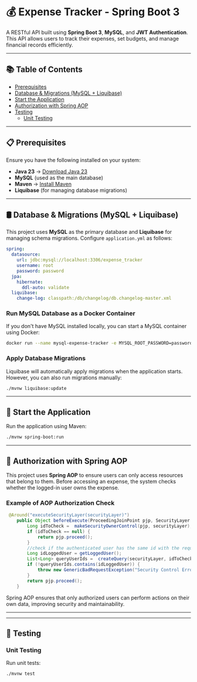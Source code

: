 # **💰 Expense Tracker - Spring Boot 3**

A RESTful API built using **Spring Boot 3**, **MySQL**, and **JWT Authentication**. This API allows users to track their expenses, set budgets, and manage financial records efficiently.

---

## **📚 Table of Contents**

- [Prerequisites](#prerequisites)
- [Database & Migrations (MySQL + Liquibase)](#database--migrations-mysql--liquibase)
- [Start the Application](#start-the-application)
- [Authorization with Spring AOP](#authorization-with-spring-aop)
- [Testing](#testing)
  - [Unit Testing](#unit-testing)

---

## **📋 Prerequisites**

Ensure you have the following installed on your system:

- **Java 23** → [Download Java 23](https://adoptium.net/)
- **MySQL** (used as the main database)
- **Maven** → [Install Maven](https://maven.apache.org/download.cgi)
- **Liquibase** (for managing database migrations)

---

## **🛢️ Database & Migrations (MySQL + Liquibase)**

This project uses **MySQL** as the primary database and **Liquibase** for managing schema migrations. Configure `application.yml` as follows:

```yaml
spring:
  datasource:
    url: jdbc:mysql://localhost:3306/expense_tracker
    username: root
    password: password
  jpa:
    hibernate:
      ddl-auto: validate
  liquibase:
    change-log: classpath:/db/changelog/db.changelog-master.xml
```

### **Run MySQL Database as a Docker Container**

If you don't have MySQL installed locally, you can start a MySQL container using Docker:

```sh
docker run --name mysql-expense-tracker -e MYSQL_ROOT_PASSWORD=password -e MYSQL_DATABASE=expense_tracker -p 3306:3306 -d mysql:latest
```

### **Apply Database Migrations**

Liquibase will automatically apply migrations when the application starts. However, you can also run migrations manually:

```sh
./mvnw liquibase:update
```

---

## **🚀 Start the Application**

Run the application using Maven:

```sh
./mvnw spring-boot:run
```

---

## **🔐 Authorization with Spring AOP**

This project uses **Spring AOP** to ensure users can only access resources that belong to them. Before accessing an expense, the system checks whether the logged-in user owns the expense.

### **Example of AOP Authorization Check**

```java
 @Around("executeSecurityLayer(securityLayer)")
    public Object beforeExecute(ProceedingJoinPoint pjp, SecurityLayer securityLayer) throws Throwable {
        Long idToCheck =  makeSecurityOwnerControl(pjp, securityLayer);
        if (idToCheck == null) {
            return pjp.proceed();
        }
        //check if the authenticated user has the same id with the requested IdToCheck;
        Long idLoggedUser = getLoggedUser();
        List<Long> queryUserIds =  createQuery(securityLayer, idToCheck);
        if (!queryUserIds.contains(idLoggedUser)) {
            throw new GenericBadRequestException("Security Control Error: You try to get a resource that does not belongs to you", ErrorType.IM_SECURITY_CONTROL_ERROR);
        }
        return pjp.proceed();
    }
```

Spring AOP ensures that only authorized users can perform actions on their own data, improving security and maintainability.

---
---

## **🧪 Testing**

### **Unit Testing**

Run unit tests:

```sh
./mvnw test
```


